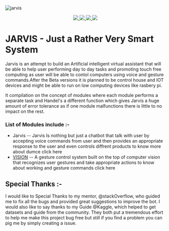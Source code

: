 <img src="https://git-images.myedukit.com/jarvis/jarvis.png" alt="jarvis">
<p align="center">  
  <a href="https://docs.python.org/3/download.html">
    <img src="https://img.shields.io/badge/Python-3.x-green.svg">
  </a>
  <a href="https://github.com/DevelopedByAnurag/jarvis/">
    <img src="https://img.shields.io/badge/Version-v0.4.2 (UnStable beta)-blue.svg">
  </a>
  <a href="https://github.com/DevelopedByAnurag/jarvis/blob/master/LICENSE">
    <img src="https://img.shields.io/badge/License-GPLv3-orange.svg">
  </a> 
  <a href="https://github.com/DevelopedByAnurag/jarvis/">
    <img src="https://img.shields.io/badge/OS-Linux-orange.svg">
  </a>
</p>


# JARVIS - Just a Rather Very Smart System
Jarvis is an attempt to build an Artificial intelligent virtual assistant that will be able to help user performing day to day tasks and promoting touch free computing as user will be able to contol computers using voice and gesture commands.After the Beta versions it is planned to be control house and IOT devices and might be able to run on low computing devices like rasbery pi. 

It compilation on the concept of modules where each module performs a separate task and Handel's a different function which gives Jarvis a huge amount of error tolerance as if one module malfunctions there is little to no impact on the rest.

### List of Modules include :-

* Jarvis  -- Jarvis Is nothing but just a chatbot that talk with user by accepting voice commands from user and then provides an appropriate response to the user and even controls diffrent products to know more about  dumce  click here   
* <a href="https://github.com/DevelopedByAnurag/Vision">VISION</a> -- A gesture control system built on the top of computer vision that recognizes user gestures and take appropriate actions to know about working and gesture commands click here 


## Special Thanks :-

I would like to Special Thanks to my mentor, @stackOverflow, who guided me to fix all the bugs and provided great suggestions to improve the bot. I would also like to say thanks to my Guide @Kaggle, which helped to get datasets and guide from the community. They both put a tremendous effort to help me make this project bug free but still if you find a problem you can pig me by simply creating a issue.
